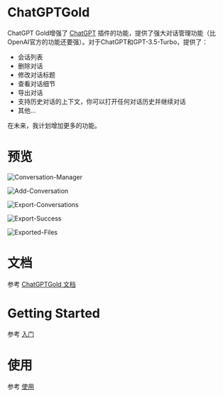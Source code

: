 # ChatGPTGold

ChatGPT Gold增强了 [ChatGPT](https://plugins.jetbrains.com/plugin/20603-chatgpt) 插件的功能，提供了强大对话管理功能（比OpenAI官方的功能还要强）。对于ChatGPT和GPT-3.5-Turbo，提供了：
+ 会话列表
+ 删除对话
+ 修改对话标题
+ 查看对话细节
+ 导出对话
+ 支持历史对话的上下文，你可以打开任何对话历史并继续对话
+ 其他...

在未来，我计划增加更多的功能。

# 预览

![Conversation-Manager](https://user-images.githubusercontent.com/28687074/233439029-dd1ae10b-9966-4486-89f9-92230cf480c8.png)

![Add-Conversation](https://user-images.githubusercontent.com/28687074/233439072-05cf4628-e276-4aa6-b1a1-d81013b085cd.png)

![Export-Conversations](https://user-images.githubusercontent.com/28687074/233439147-e3aa639d-2d1e-4efc-b461-8a74900922cc.png)

![Export-Success](https://user-images.githubusercontent.com/28687074/233439116-49e5a235-4c1c-4f1a-8cf0-84de52c20bff.png)

![Exported-Files](https://user-images.githubusercontent.com/28687074/233439200-51764f81-959d-4d04-bf33-a72a2acb81e2.png)

# 文档

参考 [ChatGPTGold 文档](https://chatgpt.gold)

# Getting Started

参考 [入门](https://chatgpt.gold/getting-started)

# 使用

参考 [使用](https://chatgpt.gold/usage)